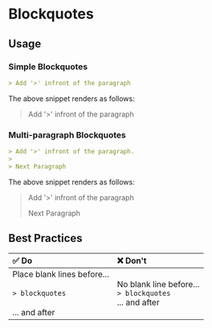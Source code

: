 # Blockquotes

## Usage

### Simple Blockquotes

```markdown
> Add '>' infront of the paragraph
```

The above snippet renders as follows:

> Add '>' infront of the paragraph

### Multi-paragraph Blockquotes

```markdown
> Add '>' infront of the paragraph.
>
> Next Paragraph
```

The above snippet renders as follows:

> Add '>' infront of the paragraph
>
> Next Paragraph

## Best Practices

| ✅ Do | ❌ Don't |
| :--- | :--- |
| Place blank lines before...</br></br>`> blockquotes`</br></br>... and after | No blank line before...</br>`> blockquotes`</br>... and after |